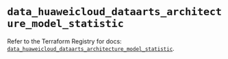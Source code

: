# `data_huaweicloud_dataarts_architecture_model_statistic`

Refer to the Terraform Registry for docs: [`data_huaweicloud_dataarts_architecture_model_statistic`](https://registry.terraform.io/providers/huaweicloud/huaweicloud/1.71.1/docs/data-sources/dataarts_architecture_model_statistic).

